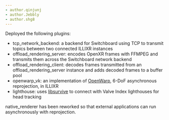 ```yaml
---
- author.qinjunj
- author.Jebbly
- author.shg8
---
```


Deployed the following plugins:

- tcp_network_backend: a backend for Switchboard using TCP to transmit topics between two connected ILLIXR instances
- offload_rendering_server: encodes OpenXR frames with FFMPEG and transmits them across the Switchboard network backend
- offload_rendering_client: decodes frames transmitted from an offload_rendering_server instance and adds decoded frames to a buffer pool
- openwarp_vk: an implementation of [OpenWarp](https://github.com/Zee2/openwarp), 6-DoF asynchronous reprojection, in ILLIXR
- lighthouse: uses [libsurvive](https://github.com/collabora/libsurvive) to connect with Valve Index lighthouses for head tracking

native_renderer has been reworked so that external applications can run asynchronously with reprojection.
